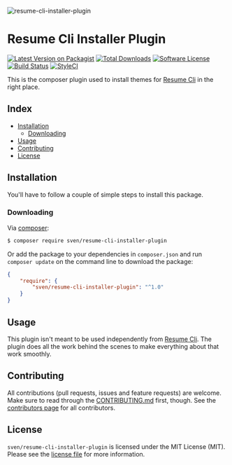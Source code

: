 ![resume-cli-installer-plugin](:hero)

# Resume Cli Installer Plugin

[![Latest Version on Packagist][ico-version]][link-packagist]
[![Total Downloads][ico-downloads]][link-downloads]
[![Software License][ico-license]](LICENSE.md)
[![Build Status][ico-circleci]][link-circleci]
[![StyleCI][ico-styleci]][link-styleci]

This is the composer plugin used to install themes for [Resume Cli](https://github.com/svenluijten/resume-cli)
in the right place. 

## Index
- [Installation](#installation)
  - [Downloading](#downloading)
- [Usage](#usage)
- [Contributing](#contributing)
- [License](#license)

## Installation
You'll have to follow a couple of simple steps to install this package.

### Downloading
Via [composer](http://getcomposer.org):

```bash
$ composer require sven/resume-cli-installer-plugin
```

Or add the package to your dependencies in `composer.json` and run
`composer update` on the command line to download the package:

```json
{
    "require": {
        "sven/resume-cli-installer-plugin": "^1.0"
    }
}
```

## Usage
This plugin isn't meant to be used independently from [Resume Cli](https://github.com/svenluijten/resume-cli).
The plugin does all the work behind the scenes to make everything about that work smoothly.

## Contributing
All contributions (pull requests, issues and feature requests) are
welcome. Make sure to read through the [CONTRIBUTING.md](CONTRIBUTING.md) first,
though. See the [contributors page](../../graphs/contributors) for all contributors.

## License
`sven/resume-cli-installer-plugin` is licensed under the MIT License (MIT). Please see the
[license file](LICENSE.md) for more information.

[ico-version]: https://img.shields.io/packagist/v/sven/resume-cli-installer-plugin.svg?style=flat-square
[ico-license]: https://img.shields.io/badge/license-MIT-green.svg?style=flat-square
[ico-downloads]: https://img.shields.io/packagist/dt/sven/resume-cli-installer-plugin.svg?style=flat-square
[ico-circleci]: https://img.shields.io/circleci/project/github/svenluijten/resume-cli-installer-plugin.svg?style=flat-square
[ico-styleci]: https://styleci.io/repos/:styleci/shield

[link-packagist]: https://packagist.org/packages/sven/resume-cli-installer-plugin
[link-downloads]: https://packagist.org/packages/sven/resume-cli-installer-plugin
[link-circleci]: https://circleci.com/gh/svenluijten/resume-cli-installer-plugin
[link-styleci]: https://styleci.io/repos/:styleci

